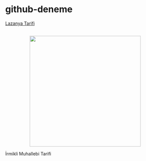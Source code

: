 # github-deneme
[Lazanya Tarifi](./LazanyaTarifi.md)

</br>
<div align="center">
<img src="./images/image/lazanya-tarifi-videolu-anlatimi.webp"width="350"/>  
</div>

İrmikli Muhallebi Tarifi 
